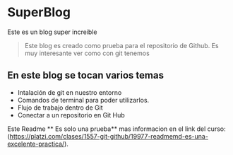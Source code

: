# SuperBlog
Este es un blog super increible
>Este blog es  creado como prueba para el repositorio de Github.
Es muy interesante ver como con git tenemos 

## En este blog se tocan varios temas
- Intalación de git en nuestro entorno
- Comandos de terminal para poder utilizarlos. 
- Flujo de trabajo dentro de Git
- Conectar a un repositorio en Git Hub

Este Readme ** Es solo una prueba** mas informacion en el link del curso: (https://platzi.com/clases/1557-git-github/19977-readmemd-es-una-excelente-practica/).